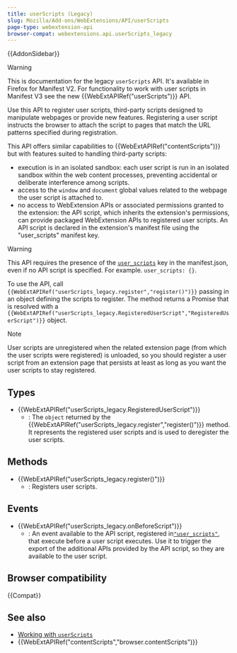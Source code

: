 ```yaml
---
title: userScripts (Legacy)
slug: Mozilla/Add-ons/WebExtensions/API/userScripts
page-type: webextension-api
browser-compat: webextensions.api.userScripts_legacy
---
```


{{AddonSidebar}}

> [!WARNING]
> This is documentation for the legacy `userScripts` API. It's available in Firefox for Manifest V2. For functionality to work with user scripts in Manifest V3 see the new {{WebExtAPIRef("userScripts")}} API.

Use this API to register user scripts, third-party scripts designed to manipulate webpages or provide new features. Registering a user script instructs the browser to attach the script to pages that match the URL patterns specified during registration.

This API offers similar capabilities to {{WebExtAPIRef("contentScripts")}} but with features suited to handling third-party scripts:

- execution is in an isolated sandbox: each user script is run in an isolated sandbox within the web content processes, preventing accidental or deliberate interference among scripts.
- access to the `window` and `document` global values related to the webpage the user script is attached to.
- no access to WebExtension APIs or associated permissions granted to the extension: the API script, which inherits the extension's permissions, can provide packaged WebExtension APIs to registered user scripts. An API script is declared in the extension's manifest file using the "user_scripts" manifest key.

> [!WARNING]
> This API requires the presence of the [`user_scripts`](/en-US/docs/Mozilla/Add-ons/WebExtensions/manifest.json/user_scripts) key in the manifest.json, even if no API script is specified. For example. `user_scripts: {}`.

To use the API, call `{{WebExtAPIRef("userScripts_legacy.register","register()")}}` passing in an object defining the scripts to register. The method returns a Promise that is resolved with a `{{WebExtAPIRef("userScripts_legacy.RegisteredUserScript","RegisteredUserScript")}}` object.

> [!NOTE]
> User scripts are unregistered when the related extension page (from which the user scripts were registered) is unloaded, so you should register a user script from an extension page that persists at least as long as you want the user scripts to stay registered.

## Types

- {{WebExtAPIRef("userScripts_legacy.RegisteredUserScript")}}
  - : The `object` returned by the {{WebExtAPIRef("userScripts_legacy.register","register()")}} method. It represents the registered user scripts and is used to deregister the user scripts.

## Methods

- {{WebExtAPIRef("userScripts_legacy.register()")}}
  - : Registers user scripts.

## Events

- {{WebExtAPIRef("userScripts_legacy.onBeforeScript")}}
  - : An event available to the API script, registered in[`"user_scripts"`](/en-US/docs/Mozilla/Add-ons/WebExtensions/manifest.json/user_scripts), that execute before a user script executes. Use it to trigger the export of the additional APIs provided by the API script, so they are available to the user script.

## Browser compatibility

{{Compat}}

## See also

- [Working with `userScripts`](/en-US/docs/Mozilla/Add-ons/WebExtensions/API/userScripts_legacy/Working_with_userScripts)
- {{WebExtAPIRef("contentScripts","browser.contentScripts")}}
